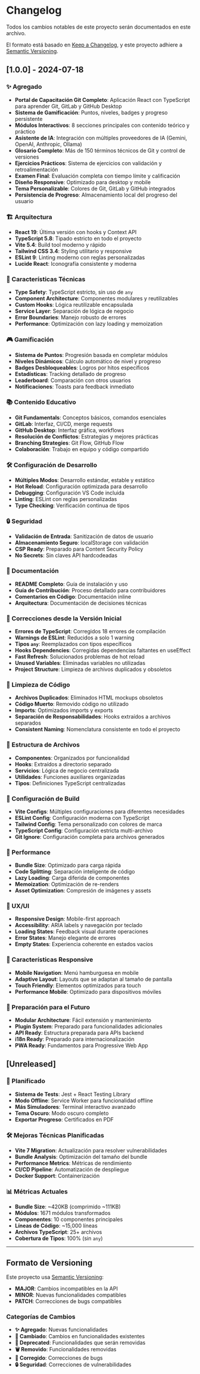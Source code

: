 # Changelog

Todos los cambios notables de este proyecto serán documentados en este archivo.

El formato está basado en [Keep a Changelog](https://keepachangelog.com/en/1.0.0/),
y este proyecto adhiere a [Semantic Versioning](https://semver.org/spec/v2.0.0.html).

## [1.0.0] - 2024-07-18

### ✨ Agregado
- **Portal de Capacitación Git Completo**: Aplicación React con TypeScript para aprender Git, GitLab y GitHub Desktop
- **Sistema de Gamificación**: Puntos, niveles, badges y progreso persistente
- **Módulos Interactivos**: 8 secciones principales con contenido teórico y práctico
- **Asistente de IA**: Integración con múltiples proveedores de IA (Gemini, OpenAI, Anthropic, Ollama)
- **Glosario Completo**: Más de 150 términos técnicos de Git y control de versiones
- **Ejercicios Prácticos**: Sistema de ejercicios con validación y retroalimentación
- **Examen Final**: Evaluación completa con tiempo límite y calificación
- **Diseño Responsive**: Optimizado para desktop y mobile
- **Tema Personalizable**: Colores de Git, GitLab y GitHub integrados
- **Persistencia de Progreso**: Almacenamiento local del progreso del usuario

### 🏗️ Arquitectura
- **React 19**: Última versión con hooks y Context API
- **TypeScript 5.8**: Tipado estricto en todo el proyecto
- **Vite 5.4**: Build tool moderno y rápido
- **Tailwind CSS 3.4**: Styling utilitario y responsive
- **ESLint 9**: Linting moderno con reglas personalizadas
- **Lucide React**: Iconografía consistente y moderna

### 🔧 Características Técnicas
- **Type Safety**: TypeScript estricto, sin uso de `any`
- **Component Architecture**: Componentes modulares y reutilizables
- **Custom Hooks**: Lógica reutilizable encapsulada
- **Service Layer**: Separación de lógica de negocio
- **Error Boundaries**: Manejo robusto de errores
- **Performance**: Optimización con lazy loading y memoization

### 🎮 Gamificación
- **Sistema de Puntos**: Progresión basada en completar módulos
- **Niveles Dinámicos**: Cálculo automático de nivel y progreso
- **Badges Desbloqueables**: Logros por hitos específicos
- **Estadísticas**: Tracking detallado de progreso
- **Leaderboard**: Comparación con otros usuarios
- **Notificaciones**: Toasts para feedback inmediato

### 📚 Contenido Educativo
- **Git Fundamentals**: Conceptos básicos, comandos esenciales
- **GitLab**: Interfaz, CI/CD, merge requests
- **GitHub Desktop**: Interfaz gráfica, workflows
- **Resolución de Conflictos**: Estrategias y mejores prácticas
- **Branching Strategies**: Git Flow, GitHub Flow
- **Colaboración**: Trabajo en equipo y código compartido

### 🛠️ Configuración de Desarrollo
- **Múltiples Modos**: Desarrollo estándar, estable y estático
- **Hot Reload**: Configuración optimizada para desarrollo
- **Debugging**: Configuración VS Code incluida
- **Linting**: ESLint con reglas personalizadas
- **Type Checking**: Verificación continua de tipos

### 🔒 Seguridad
- **Validación de Entrada**: Sanitización de datos de usuario
- **Almacenamiento Seguro**: localStorage con validación
- **CSP Ready**: Preparado para Content Security Policy
- **No Secrets**: Sin claves API hardcodeadas

### 📖 Documentación
- **README Completo**: Guía de instalación y uso
- **Guía de Contribución**: Proceso detallado para contribuidores
- **Comentarios en Código**: Documentación inline
- **Arquitectura**: Documentación de decisiones técnicas

### 🐛 Correcciones desde la Versión Inicial
- **Errores de TypeScript**: Corregidos 18 errores de compilación
- **Warnings de ESLint**: Reducidos a solo 1 warning
- **Tipos `any`**: Reemplazados con tipos específicos
- **Hooks Dependencies**: Corregidas dependencias faltantes en useEffect
- **Fast Refresh**: Solucionados problemas de hot reload
- **Unused Variables**: Eliminadas variables no utilizadas
- **Project Structure**: Limpieza de archivos duplicados y obsoletos

### 🧹 Limpieza de Código
- **Archivos Duplicados**: Eliminados HTML mockups obsoletos
- **Código Muerto**: Removido código no utilizado
- **Imports**: Optimizados imports y exports
- **Separación de Responsabilidades**: Hooks extraídos a archivos separados
- **Consistent Naming**: Nomenclatura consistente en todo el proyecto

### 📁 Estructura de Archivos
- **Componentes**: Organizados por funcionalidad
- **Hooks**: Extraídos a directorio separado
- **Servicios**: Lógica de negocio centralizada
- **Utilidades**: Funciones auxiliares organizadas
- **Tipos**: Definiciones TypeScript centralizadas

### 🔄 Configuración de Build
- **Vite Configs**: Múltiples configuraciones para diferentes necesidades
- **ESLint Config**: Configuración moderna con TypeScript
- **Tailwind Config**: Tema personalizado con colores de marca
- **TypeScript Config**: Configuración estricta multi-archivo
- **Git Ignore**: Configuración completa para archivos generados

### 🚀 Performance
- **Bundle Size**: Optimizado para carga rápida
- **Code Splitting**: Separación inteligente de código
- **Lazy Loading**: Carga diferida de componentes
- **Memoization**: Optimización de re-renders
- **Asset Optimization**: Compresión de imágenes y assets

### 🎯 UX/UI
- **Responsive Design**: Mobile-first approach
- **Accessibility**: ARIA labels y navegación por teclado
- **Loading States**: Feedback visual durante operaciones
- **Error States**: Manejo elegante de errores
- **Empty States**: Experiencia coherente en estados vacíos

### 📱 Características Responsive
- **Mobile Navigation**: Menú hamburguesa en mobile
- **Adaptive Layout**: Layouts que se adaptan al tamaño de pantalla
- **Touch Friendly**: Elementos optimizados para touch
- **Performance Mobile**: Optimizado para dispositivos móviles

### 🔮 Preparación para el Futuro
- **Modular Architecture**: Fácil extensión y mantenimiento
- **Plugin System**: Preparado para funcionalidades adicionales
- **API Ready**: Estructura preparada para APIs backend
- **i18n Ready**: Preparado para internacionalización
- **PWA Ready**: Fundamentos para Progressive Web App

## [Unreleased]

### 🔮 Planificado
- **Sistema de Tests**: Jest + React Testing Library
- **Modo Offline**: Service Worker para funcionalidad offline
- **Más Simuladores**: Terminal interactivo avanzado
- **Tema Oscuro**: Modo oscuro completo
- **Exportar Progreso**: Certificados en PDF

### 🛠️ Mejoras Técnicas Planificadas
- **Vite 7 Migration**: Actualización para resolver vulnerabilidades
- **Bundle Analysis**: Optimización del tamaño del bundle
- **Performance Metrics**: Métricas de rendimiento
- **CI/CD Pipeline**: Automatización de despliegue
- **Docker Support**: Containerización

### 📊 Métricas Actuales
- **Bundle Size**: ~420KB (comprimido ~111KB)
- **Módulos**: 1671 módulos transformados
- **Componentes**: 10 componentes principales
- **Líneas de Código**: ~15,000 líneas
- **Archivos TypeScript**: 25+ archivos
- **Cobertura de Tipos**: 100% (sin `any`)

---

## Formato de Versioning

Este proyecto usa [Semantic Versioning](https://semver.org/):

- **MAJOR**: Cambios incompatibles en la API
- **MINOR**: Nuevas funcionalidades compatibles
- **PATCH**: Correcciones de bugs compatibles

### Categorías de Cambios

- **✨ Agregado**: Nuevas funcionalidades
- **🔄 Cambiado**: Cambios en funcionalidades existentes
- **🚨 Deprecated**: Funcionalidades que serán removidas
- **🗑️ Removido**: Funcionalidades removidas
- **🐛 Corregido**: Correcciones de bugs
- **🔒 Seguridad**: Correcciones de vulnerabilidades